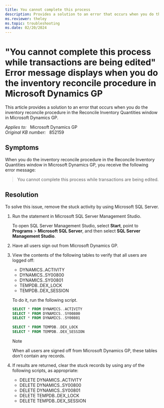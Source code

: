 ```yaml
---
title: You cannot complete this process
description: Provides a solution to an error that occurs when you do the inventory reconcile procedure in the Reconcile Inventory Quantities window in Microsoft Dynamics GP.
ms.reviewer: theley
ms.topic: troubleshooting
ms.date: 02/20/2024
---
```

# "You cannot complete this process while transactions are being edited" Error message displays when you do the inventory reconcile procedure in Microsoft Dynamics GP

This article provides a solution to an error that occurs when you do the inventory reconcile procedure in the Reconcile Inventory Quantities window in Microsoft Dynamics GP.

_Applies to:_ &nbsp; Microsoft Dynamics GP  
_Original KB number:_ &nbsp; 852159

## Symptoms

When you do the inventory reconcile procedure in the Reconcile Inventory Quantities window in Microsoft Dynamics GP, you receive the following error message:

> You cannot complete this process while transactions are being edited.

## Resolution

To solve this issue, remove the stuck activity by using Microsoft SQL Server.

1. Run the statement in Microsoft SQL Server Management Studio.

   To open SQL Server Management Studio, select **Start**, point to **Programs** > **Microsoft SQL Server**, and then select **SQL Server Management Studio**.

2. Have all users sign out from Microsoft Dynamics GP.
3. View the contents of the following tables to verify that all users are logged off:

    - DYNAMICS..ACTIVITY
    - DYNAMICS..SY00800
    - DYNAMICS..SY00801
    - TEMPDB..DEX_LOCK
    - TEMPDB..DEX_SESSION

    To do it, run the following script.

    ```sql
    SELECT * FROM DYNAMICS..ACTIVITY
    SELECT * FROM DYNAMICS..SY00800 
    SELECT * FROM DYNAMICS..SY00801 
          
    SELECT * FROM TEMPDB..DEX_LOCK 
    SELECT * FROM TEMPDB..DEX_SESSION
    ```

    > [!NOTE]
    > When all users are signed off from Microsoft Dynamics GP, these tables don't contain any records.

4. If results are returned, clear the stuck records by using any of the following scripts, as appropriate:

     - DELETE DYNAMICS..ACTIVITY
     - DELETE DYNAMICS..SY00800
     - DELETE DYNAMICS..SY00801
     - DELETE TEMPDB..DEX_LOCK
     - DELETE TEMPDB..DEX_SESSION
